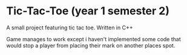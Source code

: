 # Tic-Tac-Toe (year 1 semester 2)
A small project featuring tic tac toe. Written in C++

Game manages to work except i haven't implemented some code that would stop a player from placing their mark on another places spot.
